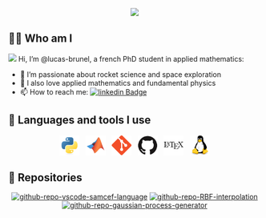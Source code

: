 <p align="center">
    <img src="https://media.giphy.com/media/26xBEamXwaMSUbV72/giphy.gif" width="320"></img>
</p>

## 👨‍🔬 Who am I

<img src="https://media.giphy.com/media/hvRJCLFzcasrR4ia7z/giphy.gif" width="15"/> Hi, I’m @lucas-brunel, a french PhD student in applied mathematics:
- 🚀 I’m passionate about rocket science and space exploration
- 👀 I also love applied mathematics and fundamental physics 
- 📫 How to reach me: [![linkedin Badge](https://img.shields.io/badge/-Lucas_Brunel-blue?style=flat&logo=linkedin&logoColor=white)](https://www.linkedin.com/in/lucas-brunel-)

## 🔧 Languages and tools I use

<p align="center">
    <a href="https://www.python.org/"><img src="https://raw.githubusercontent.com/devicons/devicon/1119b9f84c0290e0f0b38982099a2bd027a48bf1/icons/python/python-original.svg" title="Python" alt="Python" width="40" height="40"/></a> &nbsp;
    <a href="https://www.mathworks.com/products/matlab.html"><img src="https://raw.githubusercontent.com/devicons/devicon/1119b9f84c0290e0f0b38982099a2bd027a48bf1/icons/matlab/matlab-original.svg" title="Matlab" alt="Matlab" width="40" height="40"/></a> &nbsp;
    <a href="https://git-scm.com/"><img src="https://raw.githubusercontent.com/devicons/devicon/1119b9f84c0290e0f0b38982099a2bd027a48bf1/icons/git/git-original.svg" title="Git" alt="Git" width="40" height="40"/></a> &nbsp;
    <a href="https://github.com/"><img src="https://raw.githubusercontent.com/devicons/devicon/1119b9f84c0290e0f0b38982099a2bd027a48bf1/icons/github/github-original.svg" title="GitHub" alt="GitHub" width="40" height="40"/></a> &nbsp;
    <a href="https://www.latex-project.org/"><img src="https://raw.githubusercontent.com/devicons/devicon/1119b9f84c0290e0f0b38982099a2bd027a48bf1/icons/latex/latex-original.svg" title="LaTeX" alt="LaTeX" width="40" height="40"/></a> &nbsp;
    <a href="https://fr.wikipedia.org/wiki/Linux"><img src="https://raw.githubusercontent.com/devicons/devicon/1119b9f84c0290e0f0b38982099a2bd027a48bf1/icons/linux/linux-original.svg" title="Linux" alt="Linux" width="40" height="40"/></a>
</p>

## 📘 Repositories

<p align="center">
    <a href="https://github.com/lucas-brunel/vscode-samcef-language"><img width="282" src="https://denvercoder1-github-readme-stats.vercel.app/api/pin/?username=lucas-brunel&repo=vscode-samcef-language&theme=dracula&hide_border=true" alt="github-repo-vscode-samcef-language"></a>
    <a href="https://github.com/lucas-brunel/RBF-interpolation"><img width="282" src="https://denvercoder1-github-readme-stats.vercel.app/api/pin/?username=lucas-brunel&repo=RBF-interpolation&theme=dracula&hide_border=true" alt="github-repo-RBF-interpolation"></a>
    <a href="https://github.com/lucas-brunel/gaussian-process-generator"><img width="282" src="https://denvercoder1-github-readme-stats.vercel.app/api/pin/?username=lucas-brunel&repo=gaussian-process-generator&theme=dracula&hide_border=true" alt="github-repo-gaussian-process-generator"></a>
</p>
